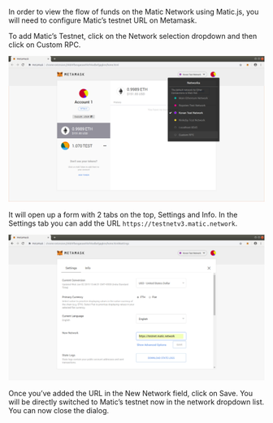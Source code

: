 In order to view the flow of funds on the Matic Network using Matic.js, you will need to configure Matic’s testnet URL on Metamask.

To add Matic’s Testnet, click on the Network selection dropdown and then click on Custom RPC. 

![](images/select-network.png?raw=true)

It will open up a form with 2 tabs on the top, Settings and Info. In the Settings tab you can add the URL `https://testnetv3.matic.network`.

![](images/metamask-settings.png?raw=true)

Once you’ve added the URL in the New Network field, click on Save. You will be directly switched to Matic’s testnet now in the network dropdown list. You can now close the dialog.